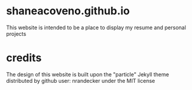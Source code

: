 # shaneacoveno.github.io
This website is intended to be a place to display my resume and personal projects

# credits
The design of this website is built upon the "particle" Jekyll theme distributed by github user: nrandecker under the MIT license
